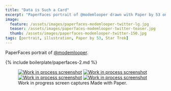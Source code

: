 ```yaml
---
title: "Data is Such a Card"
excerpt: "PaperFaces portrait of @modemlooper drawn with Paper by 53 on an iPad."
image: 
  feature: /assets/images/paperfaces-modemlooper-twitter-lg.jpg
  teaser: /assets/images/paperfaces-modemlooper-twitter-teaser.jpg
  thumb: /assets/images/paperfaces-modemlooper-twitter-150.jpg
tags: [portrait, illustration, Paper by 53, Star Trek]
---
```


PaperFaces portrait of [@modemlooper](http://twitter.com/modemlooper).

{% include boilerplate/paperfaces-2.md %}

<figure class="third">
  <a href="{{ site.url }}/assets/images/paperfaces-modemlooper-process-1-lg.jpg"><img src="{{ site.url }}/assets/images/paperfaces-modemlooper-process-1-600.jpg" alt="Work in process screenshot"></a>
  <a href="{{ site.url }}/assets/images/paperfaces-modemlooper-process-2-lg.jpg"><img src="{{ site.url }}/assets/images/paperfaces-modemlooper-process-2-600.jpg" alt="Work in process screenshot"></a>
  <a href="{{ site.url }}/assets/images/paperfaces-modemlooper-process-3-lg.jpg"><img src="{{ site.url }}/assets/images/paperfaces-modemlooper-process-3-600.jpg" alt="Work in process screenshot"></a>
  <a href="{{ site.url }}/assets/images/paperfaces-modemlooper-process-4-lg.jpg"><img src="{{ site.url }}/assets/images/paperfaces-modemlooper-process-4-600.jpg" alt="Work in process screenshot"></a>
  <figcaption>Work in progress screen captures Made with Paper.</figcaption>
</figure>
